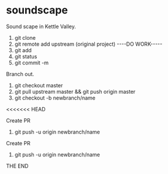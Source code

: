 # soundscape
Sound scape in Kettle Valley.
1. git clone
2. git remote add upstream (original project)
----DO WORK-----
3. git add <file>
4. git status
5. git commit -m

Branch out.

1. git checkout master
2. git pull upstream master && git push origin master
3. git checkout -b newbranch/name

<<<<<<< HEAD

Create PR

1. git push -u origin newbranch/name

Create PR

1. git push -u origin newbranch/name

THE END
